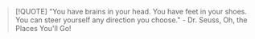 
> [!QUOTE] 
> "You have brains in your head. You have feet in your shoes. You can steer yourself any direction you choose." - Dr. Seuss, Oh, the Places You'll Go!
